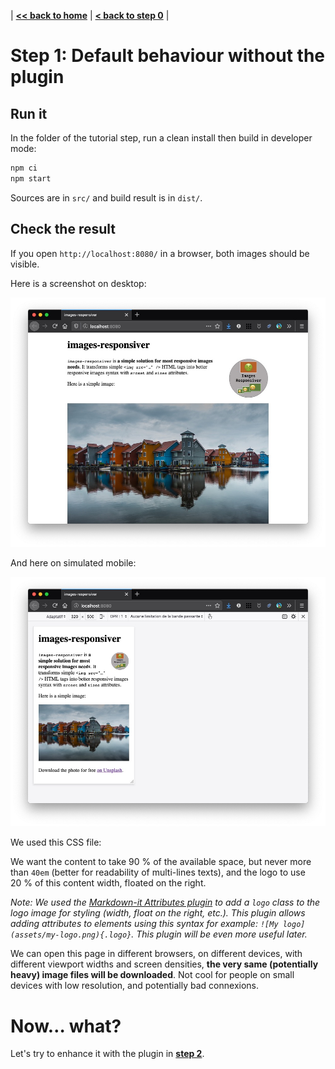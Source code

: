 | **[<< back to home](../../)** | **[< back to step 0](../00-preparation/#readme)** |

# Step 1: Default behaviour without the plugin

## Run it

In the folder of the tutorial step, run a clean install then build in developer mode:

```bash
npm ci
npm start
```

Sources are in `src/` and build result is in `dist/`.

## Check the result

If you open `http://localhost:8080/` in a browser, both images should be visible.

Here is a screenshot on desktop:

![screenshot on desktop](screenshot-desktop.jpg)

And here on simulated mobile:

![screenshot on desktop](screenshot-mobile.jpg)

We used this CSS file:

<script src="https://gist-it.appspot.com/github/nhoizey/eleventy-plugin-images-responsiver/raw/master/docs/tutorial/01-without-plugin/src/assets/styles.css?footer=minimal"></script>

We want the content to take 90 % of the available space, but never more than `40em` (better for readability of multi-lines texts), and the logo to use 20 % of this content width, floated on the right.

_Note: We used the [Markdown-it Attributes plugin](https://github.com/arve0/markdown-it-attrs) to add a `logo` class to the logo image for styling (width, float on the right, etc.). This plugin allows adding attributes to elements using this syntax for example: `![My logo](assets/my-logo.png){.logo}`. This plugin will be even more useful later._

We can open this page in different browsers, on different devices, with different viewport widths and screen densities, **the very same (potentially heavy) image files will be downloaded**. Not cool for people on small devices with low resolution, and potentially bad connexions.

# Now… what?

Let's try to enhance it with the plugin in **[step 2](../02-with-plugin-default/#readme)**.
